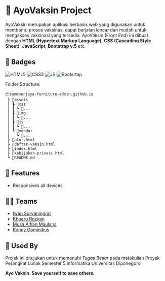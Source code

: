 # 💉 AyoVaksin Project

AyoVaksin merupakan aplikasi berbasis web yang digunakan untuk membantu proses vaksinasi dapat berjalan lancar dan mudah untuk mengakses vaksinasi yang tersedia. AyoVaksin (Front End) ini dibuat dengan **HTML (Hypertext Markup Language)**, **CSS (Cascading Style Sheet)**, **JavaScript**, **Bootstrap v.5** etc.

## 📛 Badges

![HTML5](https://img.shields.io/badge/HTML5-E34F26?style=for-the-badge&logo=html5&logoColor=white)
![CSS3](https://img.shields.io/badge/CSS3-1572B6?style=for-the-badge&logo=css3&logoColor=white)
![JS](https://img.shields.io/badge/JavaScript-F7DF1E?style=for-the-badge&logo=javascript&logoColor=black)
![Bootsrtap](https://img.shields.io/badge/Bootstrap-563D7C?style=for-the-badge&logo=bootstrap&logoColor=white)

Folder Structure:

```
📦summberjaya-furniture-admin.github.io
 ┣ 📂assets
 ┃ ┣ 📂css
 ┃ ┃ ┗ 📜...
 ┃ ┣ 📂img
 ┃ ┃ ┗ 📜...
 ┃ ┣ 📂js
 ┃ ┃ ┗ 📜...
 ┃ ┗ 📂vendor
 ┃   ┗ 📂...
 ┣ 📜alur.html
 ┣ 📜daftar-vaksin.html
 ┣ 📜index.html
 ┣ 📜kebijakan-privasi.html
 ┗ 📜README.md
```

## 🎯 Features

- Responsives all devices

## 👨‍💻 Teams

- [Iwan Suryaningrat](https://github.com/iwansuryaningrat)
- [Khoeru Roziqin](https://github.com/roziqinkhoeru)
- [Musa Alfian Maulana](https://github.com/musaalfian)
- [Ronny Dominikus](https://github.com/)

## 🏨 Used By

Projek ini ditujukan untuk memenuhi _Tugas Besar_ pada matakuliah Proyek Perangkat Lunak Semester 5 Informatika Universitas Diponegoro

**Ayo Vaksin. Save yourself to save others.**
